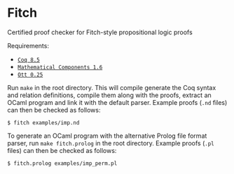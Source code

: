 Fitch
=====

Certified proof checker for Fitch-style propositional logic proofs

Requirements:

 - [`Coq 8.5`](https://coq.inria.fr/download)
 - [`Mathematical Components 1.6`](http://math-comp.github.io/math-comp/)
 - [`Ott 0.25`](https://www.cl.cam.ac.uk/~pes20/ott/)

Run `make` in the root directory. This will compile generate the Coq syntax and relation definitions, compile them along with the proofs, extract an OCaml program and link it with the default parser. Example proofs (`.nd` files) can then be checked as follows:

    $ fitch examples/imp.nd

To generate an OCaml program with the alternative Prolog file format parser, run `make fitch.prolog` in the root directory. Example proofs (`.pl` files) can then be checked as follows:

    $ fitch.prolog examples/imp_perm.pl
